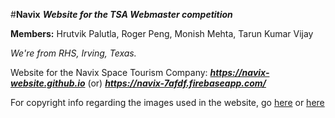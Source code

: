 #**Navix**
***Website for the TSA Webmaster competition***

**Members:** Hrutvik Palutla, Roger Peng, Monish Mehta, Tarun Kumar Vijay 

*We're from RHS, Irving, Texas.*

Website for the Navix Space Tourism Company: ***https://navix-website.github.io*** (or) ***https://navix-7afdf.firebaseapp.com/***

For copyright info regarding the images used in the website, go [here](https://navix-website.github.io/about.html#attribution) or [here](https://navix-7afdf.firebaseapp.com/about.html#attribution)
